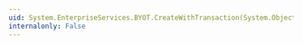 ```yaml
---
uid: System.EnterpriseServices.BYOT.CreateWithTransaction(System.Object,System.Type)
internalonly: False
---
```

